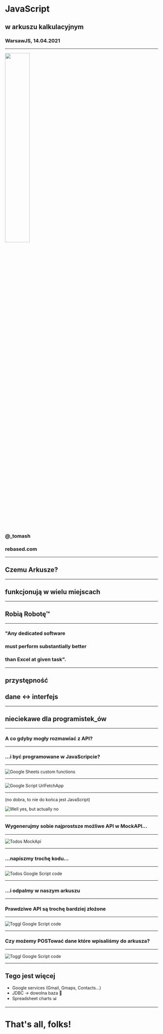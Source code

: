 # JavaScript
## w arkuszu kalkulacyjnym

### WarsawJS, 14.04.2021


---

<img src="images/rebased_logo.png" style="border:none; box-shadow:none; width:40%">

### @\_tomash
### rebased.com
---


## Czemu Arkusze?

---

## funkcjonują w wielu miejscach

---

## Robią Robotę™

<!-- they Get Shit Done™ -->

---

### "Any dedicated software
### must perform substantially better
### than Excel at given task".

---

## przystępność
## dane <-> interfejs

---

## nieciekawe dla programistek_ów

---

### A co gdyby mogły rozmawiać z API?

---

### ...i być programowane w JavaScripcie?

---


![Google Sheets custom functions](images/googlesheets1.png)
<!-- .element width="100%" -->

--- 

![Google Script UrlFetchApp](images/googlescript-urlfetchapp.png)
<!-- .element width="100%" -->

---

(no dobra, to nie do końca jest JavaScript)

![Well yes, but actually no](images/well_yes_but_actually_no.jpg)
<!-- .element width="100%" -->

---

### Wygenerujmy sobie najprostsze możliwe API w MockAPI...

--- 


![Todos MockApi](images/script1-todos-mockapi.png)
<!-- .element width="80%" -->

---

### ...napiszmy trochę kodu...

---

![Todos Google Script code](images/script1-todos-code.png)
<!-- .element width="100%" -->

---

### ...i odpalmy w naszym arkuszu

---

### Prawdziwe API są trochę bardziej złożone

---

![Toggl Google Script code](images/script2-toggl-code.png)
<!-- .element width="60%" -->

---

### Czy możemy POSTować dane które wpisaliśmy do arkusza?

---

![Toggl Google Script code](images/script3-tshirts-code.png)
<!-- .element width="80%" -->

---

## Tego jest więcej

* Google services (Gmail, Gmaps, Contacts...)
* JDBC -> dowolna baza 🤪
* Spreadsheet charts 📊

---

# That's all, folks!

